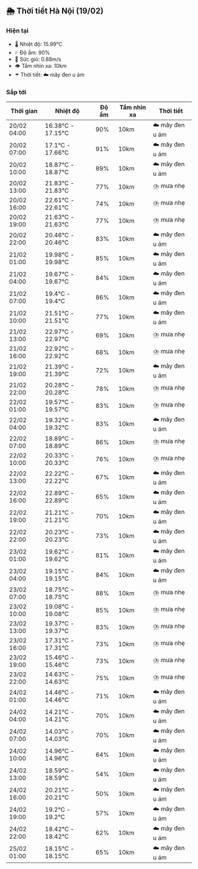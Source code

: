## 🌦️ Thời tiết Hà Nội (19/02)

### Hiện tại

- 🌡️ Nhiệt độ: 15.99℃
- 💦 Độ ẩm: 90%
- 💨 Sức gió: 0.88m/s
- 👁️ Tầm nhìn xa: 10km
- ☂️ Thời tiết: ☁️ mây đen u ám

### Sắp tới

| Thời gian | Nhiệt độ | Độ ẩm | Tầm nhìn xa | Thời tiết |
| --- | --- | --- | --- | --- |
| 20/02 04:00 | 16.38℃ - 17.15℃ | 90% | 10km | ☁️ mây đen u ám |
| 20/02 07:00 | 17.1℃ - 17.66℃ | 91% | 10km | ☁️ mây đen u ám |
| 20/02 10:00 | 18.87℃ - 18.87℃ | 89% | 10km | ☁️ mây đen u ám |
| 20/02 13:00 | 21.83℃ - 21.83℃ | 77% | 10km | ⛈️ mưa nhẹ |
| 20/02 16:00 | 22.61℃ - 22.61℃ | 74% | 10km | ⛈️ mưa nhẹ |
| 20/02 19:00 | 21.63℃ - 21.63℃ | 77% | 10km | ⛈️ mưa nhẹ |
| 20/02 22:00 | 20.46℃ - 20.46℃ | 83% | 10km | ☁️ mây đen u ám |
| 21/02 01:00 | 19.98℃ - 19.98℃ | 85% | 10km | ☁️ mây đen u ám |
| 21/02 04:00 | 19.67℃ - 19.67℃ | 84% | 10km | ☁️ mây đen u ám |
| 21/02 07:00 | 19.4℃ - 19.4℃ | 86% | 10km | ☁️ mây đen u ám |
| 21/02 10:00 | 21.51℃ - 21.51℃ | 77% | 10km | ☁️ mây đen u ám |
| 21/02 13:00 | 22.97℃ - 22.97℃ | 69% | 10km | ⛈️ mưa nhẹ |
| 21/02 16:00 | 22.92℃ - 22.92℃ | 68% | 10km | ⛈️ mưa nhẹ |
| 21/02 19:00 | 21.39℃ - 21.39℃ | 72% | 10km | ☁️ mây đen u ám |
| 21/02 22:00 | 20.28℃ - 20.28℃ | 78% | 10km | ⛈️ mưa nhẹ |
| 22/02 01:00 | 19.57℃ - 19.57℃ | 83% | 10km | ⛈️ mưa nhẹ |
| 22/02 04:00 | 19.32℃ - 19.32℃ | 83% | 10km | ☁️ mây đen u ám |
| 22/02 07:00 | 18.89℃ - 18.89℃ | 86% | 10km | ⛈️ mưa nhẹ |
| 22/02 10:00 | 20.33℃ - 20.33℃ | 76% | 10km | ⛈️ mưa nhẹ |
| 22/02 13:00 | 22.22℃ - 22.22℃ | 67% | 10km | ☁️ mây đen u ám |
| 22/02 16:00 | 22.89℃ - 22.89℃ | 65% | 10km | ☁️ mây đen u ám |
| 22/02 19:00 | 21.21℃ - 21.21℃ | 70% | 10km | ☁️ mây đen u ám |
| 22/02 22:00 | 20.23℃ - 20.23℃ | 73% | 10km | ☁️ mây đen u ám |
| 23/02 01:00 | 19.62℃ - 19.62℃ | 81% | 10km | ☁️ mây đen u ám |
| 23/02 04:00 | 19.15℃ - 19.15℃ | 84% | 10km | ☁️ mây đen u ám |
| 23/02 07:00 | 18.75℃ - 18.75℃ | 88% | 10km | ⛈️ mưa nhẹ |
| 23/02 10:00 | 19.08℃ - 19.08℃ | 85% | 10km | ⛈️ mưa nhẹ |
| 23/02 13:00 | 19.37℃ - 19.37℃ | 83% | 10km | ⛈️ mưa nhẹ |
| 23/02 16:00 | 17.31℃ - 17.31℃ | 73% | 10km | ⛈️ mưa nhẹ |
| 23/02 19:00 | 15.46℃ - 15.46℃ | 73% | 10km | ⛈️ mưa nhẹ |
| 23/02 22:00 | 14.63℃ - 14.63℃ | 75% | 10km | ⛈️ mưa nhẹ |
| 24/02 01:00 | 14.46℃ - 14.46℃ | 71% | 10km | ☁️ mây đen u ám |
| 24/02 04:00 | 14.21℃ - 14.21℃ | 70% | 10km | ☁️ mây đen u ám |
| 24/02 07:00 | 14.03℃ - 14.03℃ | 70% | 10km | ☁️ mây đen u ám |
| 24/02 10:00 | 14.96℃ - 14.96℃ | 64% | 10km | ☁️ mây đen u ám |
| 24/02 13:00 | 18.59℃ - 18.59℃ | 54% | 10km | ☁️ mây đen u ám |
| 24/02 16:00 | 20.21℃ - 20.21℃ | 50% | 10km | ☁️ mây đen u ám |
| 24/02 19:00 | 19.2℃ - 19.2℃ | 57% | 10km | ☁️ mây đen u ám |
| 24/02 22:00 | 18.42℃ - 18.42℃ | 62% | 10km | ☁️ mây đen u ám |
| 25/02 01:00 | 18.15℃ - 18.15℃ | 65% | 10km | ☁️ mây đen u ám |
